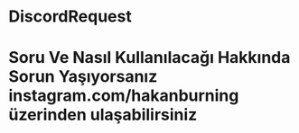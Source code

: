 # DiscordRequest

# Soru Ve Nasıl Kullanılacağı Hakkında Sorun Yaşıyorsanız instagram.com/hakanburning üzerinden ulaşabilirsiniz
